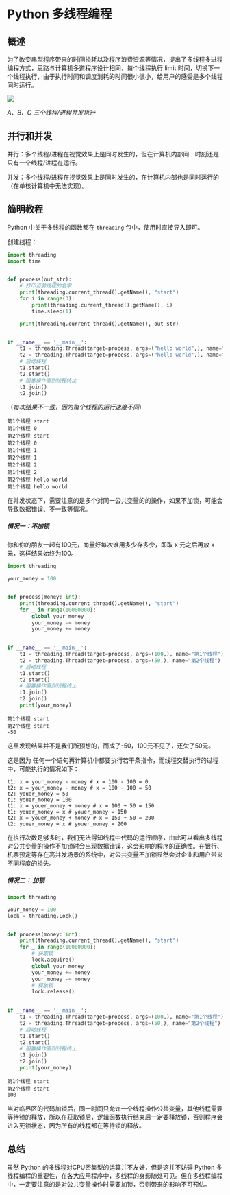# Python 多线程编程

## 概述

为了改变串型程序带来的时间损耗以及程序浪费资源等情况，提出了多线程多进程编程方式，思路与计算机多道程序设计相同，每个线程执行 limit 时间，切换下一个线程执行，由于执行时间和调度消耗的时间很小很小，给用户的感受是多个线程同时运行。

![](http://ww1.sinaimg.cn/large/d0055ab3ly1g1oq127o1rj20p40es3ye.jpg)

*A、B、C 三个线程/进程并发执行*

## 并行和并发

并行：多个线程/进程在视觉效果上是同时发生的，但在计算机内部同一时刻还是只有一个线程/进程在运行。

并发：多个线程/进程在视觉效果上是同时发生的，在计算机内部也是同时运行的（在单核计算机中无法实现）。

## 简明教程

Python 中关于多线程的函数都在 `threading` 包中，使用时直接导入即可。

创建线程：

```python
import threading
import time


def process(out_str):
  	# 打印当前线程的名字
    print(threading.current_thread().getName(), "start")
    for i in range(3):
        print(threading.current_thread().getName(), i)
        time.sleep(1)

    print(threading.current_thread().getName(), out_str)


if __name__ == '__main__':
    t1 = threading.Thread(target=process, args=("hello world",), name="第1个线程")
    t2 = threading.Thread(target=process, args=("hello world",), name="第2个线程")
    # 启动线程
    t1.start()
    t2.start()
    # 阻塞操作直到线程终止
    t1.join()
    t2.join()
```

（*每次结果不一致，因为每个线程的运行速度不同*）

```
第1个线程 start
第1个线程 0
第2个线程 start
第2个线程 0
第1个线程 1
第2个线程 1
第2个线程 2
第1个线程 2
第2个线程 hello world
第1个线程 hello world
```

在并发状态下，需要注意的是多个对同一公共变量的的操作，如果不加锁，可能会导致数据错误、不一致等情况。

##### 情况一：不加锁

你和你的朋友一起有100元，商量好每次谁用多少存多少，即取 x 元之后再放 x 元，这样结果始终为100。

```python
import threading

your_money = 100


def process(money: int):
    print(threading.current_thread().getName(), "start")
    for _ in range(10000000):
        global your_money
        your_money -= money
        your_money += money
        

if __name__ == '__main__':
    t1 = threading.Thread(target=process, args=(100,), name="第1个线程")
    t2 = threading.Thread(target=process, args=(50,), name="第2个线程")
    # 启动线程
    t1.start()
    t2.start()
    # 阻塞操作直到线程终止
    t1.join()
    t2.join()
    print(your_money)
```

```
第1个线程 start
第2个线程 start
-50
```

这里发现结果并不是我们所预想的，而成了-50，100元不见了，还欠了50元。

这是因为 任何一个语句再计算机中都要执行若干条指令，而线程交替执行的过程中，可能执行的情况如下：

```
t1: x = your_money - money # x = 100 - 100 = 0
t2: x = your_money - money # x = 100 - 100 = 50
t2: youer_money = 50
t1: youer_money = 100
t1: x = youer_money + money # x = 100 + 50 = 150
t1: youer_money = x # youer_money = 150
t2: x = youer_money + money # x = 150 + 50 = 200
t2: youer_money = x # youer_money = 200
```

在执行次数足够多时，我们无法得知线程中代码的运行顺序，由此可以看出多线程对公共变量的操作不加锁时会出现数据错误，这会影响的程序的正确性。在银行、机票预定等存在高并发场景的系统中，对公共变量不加锁显然会对企业和用户带来不同程度的损失。

##### 情况二： 加锁

```python
import threading

your_money = 100
lock = threading.Lock()


def process(money: int):
    print(threading.current_thread().getName(), "start")
    for _ in range(10000000):
        # 获取锁
        lock.acquire()
        global your_money
        your_money += money
        your_money -= money
        # 释放锁
        lock.release()
        

if __name__ == '__main__':
    t1 = threading.Thread(target=process, args=(100,), name="第1个线程")
    t2 = threading.Thread(target=process, args=(50,), name="第2个线程")
    # 启动线程
    t1.start()
    t2.start()
    # 阻塞操作直到线程终止
    t1.join()
    t2.join()
    print(your_money)

```

```
第1个线程 start
第2个线程 start
100
```

当对临界区的代码加锁后，同一时间只允许一个线程操作公共变量，其他线程需要等待锁的释放，所以在获取锁后，逻辑函数执行结束后一定要释放锁，否则程序会进入死锁状态，因为所有的线程都在等待锁的释放。

## 总结

虽然 Python 的多线程对CPU密集型的运算并不友好，但是这并不妨碍 Python 多线程编程的重要性，在各大应用程序中，多线程的身影随处可见。但在多线程编程中，一定要注意的是对公共变量操作时需要加锁，否则带来的影响不可预估。